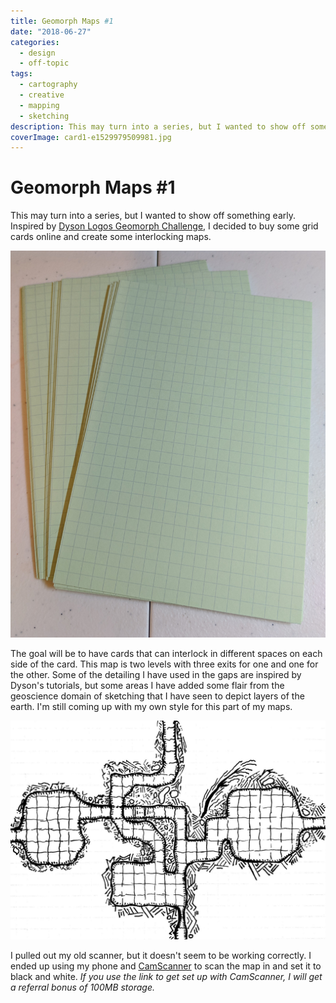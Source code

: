 ```yaml
---
title: Geomorph Maps #1
date: "2018-06-27"
categories: 
  - design
  - off-topic
tags: 
  - cartography
  - creative
  - mapping
  - sketching
description: This may turn into a series, but I wanted to show off something early. Inspired by [Dyson Logos Geomorph Challenge](https://rpgcharacters.wordpress.com/maps/geomorph-mapping-project/), I decided to buy some grid cards online and create some interlocking maps.
coverImage: card1-e1529979509981.jpg
---
```


# Geomorph Maps #1
This may turn into a series, but I wanted to show off something early. Inspired by [Dyson Logos Geomorph Challenge](https://rpgcharacters.wordpress.com/maps/geomorph-mapping-project/), I decided to buy some grid cards online and create some interlocking maps.

![mvimg_20180625_211934](./images/mvimg_20180625_211934.jpg)

The goal will be to have cards that can interlock in different spaces on each side of the card. This map is two levels with three exits for one and one for the other. Some of the detailing I have used in the gaps are inspired by Dyson's tutorials, but some areas I have added some flair from the geoscience domain of sketching that I have seen to depict layers of the earth. I'm still coming up with my own style for this part of my maps.

![card1](./images/card1-e1529979509981.jpg)

I pulled out my old scanner, but it doesn't seem to be working correctly. I ended up using my phone and [CamScanner](http://www.camscanner.com/r?398426282) to scan the map in and set it to black and white. _If you use the link to get set up with CamScanner, I will get a referral bonus of 100MB storage._
